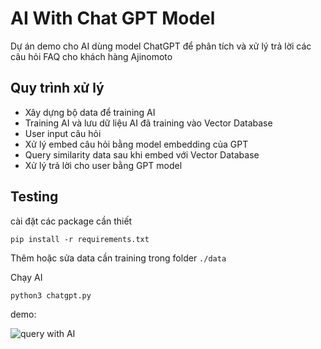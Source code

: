# AI With Chat GPT Model

Dự án demo cho AI dùng model ChatGPT để phân tích và xử lý trả lời các câu hỏi FAQ cho khách hàng Ajinomoto

## Quy trình xử lý

- Xây dựng bộ data để training AI
- Training AI và lưu dữ liệu AI đã training vào Vector Database
- User input câu hỏi
- Xử lý embed câu hỏi bằng model embedding của GPT
- Query similarity data sau khi embed với Vector Database
- Xử lý trả lời cho user bằng GPT model


## Testing

cài đặt các package cần thiết

```
pip install -r requirements.txt
```

Thêm hoặc sửa data cần training trong folder `./data`

Chạy AI

```
python3 chatgpt.py
```

demo:

![query with AI](https://github.com/tmtuan8017/ai-chatgpt/blob/master/demo/ai-demo.png?raw=true)
